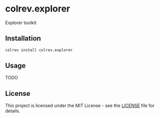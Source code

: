 # colrev.explorer

Explorer toolkit

## Installation

```bash
colrev install colrev.explorer
```

## Usage

TODO

## License

This project is licensed under the MIT License - see the [LICENSE](LICENSE) file for details.
